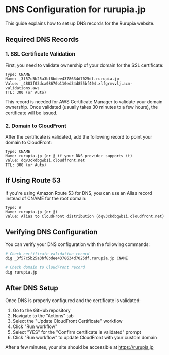 # DNS Configuration for rurupia.jp

This guide explains how to set up DNS records for the Rurupia website.

## Required DNS Records

### 1. SSL Certificate Validation

First, you need to validate ownership of your domain for the SSL certificate:

```
Type: CNAME
Name: _3f57c5b25a3bf8bdee4378634d7025df.rurupia.jp
Value: _4883f03dca08670b110ed34d855bf404.xlfgrmvvlj.acm-validations.aws
TTL: 300 (or Auto)
```

This record is needed for AWS Certificate Manager to validate your domain ownership. Once validated (usually takes 30 minutes to a few hours), the certificate will be issued.

### 2. Domain to CloudFront

After the certificate is validated, add the following record to point your domain to CloudFront:

```
Type: CNAME
Name: rurupia.jp (or @ if your DNS provider supports it)
Value: dqv3ckdbgwb1i.cloudfront.net
TTL: 300 (or Auto)
```

## If Using Route 53

If you're using Amazon Route 53 for DNS, you can use an Alias record instead of CNAME for the root domain:

```
Type: A
Name: rurupia.jp (or @)
Value: Alias to CloudFront distribution (dqv3ckdbgwb1i.cloudfront.net)
```

## Verifying DNS Configuration

You can verify your DNS configuration with the following commands:

```bash
# Check certificate validation record
dig _3f57c5b25a3bf8bdee4378634d7025df.rurupia.jp CNAME

# Check domain to CloudFront record
dig rurupia.jp
```

## After DNS Setup

Once DNS is properly configured and the certificate is validated:

1. Go to the GitHub repository
2. Navigate to the "Actions" tab
3. Select the "Update CloudFront Certificate" workflow
4. Click "Run workflow"
5. Select "YES" for the "Confirm certificate is validated" prompt
6. Click "Run workflow" to update CloudFront with your custom domain

After a few minutes, your site should be accessible at https://rurupia.jp 